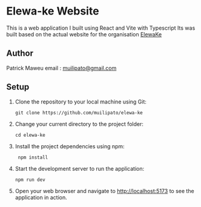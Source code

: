 # Elewa-ke Website

This is a web application I built using React and Vite with Typescript
Its was built based on the actual website for the organisation [ElewaKe](https://elewa.ke/)


## Author 
Patrick Maweu 
email : muilipato@gmail.com


## Setup 

1. Clone the repository to your local machine using Git:
   ```shell
   git clone https://github.com/muilipato/elewa-ke
   ```
3. Change your current directory to the project folder:
   ```shell
   cd elewa-ke
   ```
5. Install the project dependencies using npm:
   ```shell
    npm install
   ```
7. Start the development server to run the application:
   ```shell
   npm run dev
   ```
9. Open your web browser and navigate to [http://localhost:5173](http://localhost:5173) to see the application in action.

